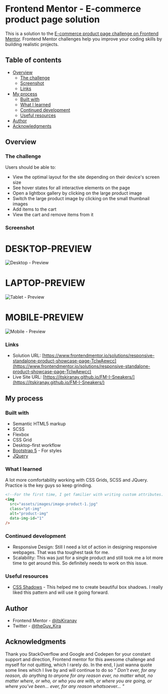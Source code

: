 # Frontend Mentor - E-commerce product page solution

This is a solution to the [E-commerce product page challenge on Frontend Mentor](https://www.frontendmentor.io/challenges/ecommerce-product-page-UPsZ9MJp6). Frontend Mentor challenges help you improve your coding skills by building realistic projects.

## Table of contents

- [Overview](#overview)
  - [The challenge](#the-challenge)
  - [Screenshot](#screenshot)
  - [Links](#links)
- [My process](#my-process)
  - [Built with](#built-with)
  - [What I learned](#what-i-learned)
  - [Continued development](#continued-development)
  - [Useful resources](#useful-resources)
- [Author](#author)
- [Acknowledgments](#acknowledgments)

## Overview

### The challenge

Users should be able to:

- View the optimal layout for the site depending on their device's screen size
- See hover states for all interactive elements on the page
- Open a lightbox gallery by clicking on the large product image
- Switch the large product image by clicking on the small thumbnail images
- Add items to the cart
- View the cart and remove items from it

### Screenshot
# DESKTOP-PREVIEW

![Desktop - Preview](./assets/screenshots/desktop_preview.png)

# LAPTOP-PREVIEW

![Tablet - Preview](./assets/screenshots/tablet_preview.png)

# MOBILE-PREVIEW

![Mobile - Preview](./assets/screenshots/mobile_preview.png)

### Links

- Solution URL: [https://www.frontendmentor.io/solutions/responsive-standalone-product-showcase-page-TclwAewcc](https://www.frontendmentor.io/solutions/responsive-standalone-product-showcase-page-TclwAewcc)
- Live Site URL: [https://itskiranay.github.io/FM-I-Sneakers/](https://itskiranay.github.io/FM-I-Sneakers/)

## My process

### Built with

- Semantic HTML5 markup
- SCSS
- Flexbox
- CSS Grid
- Desktop-first workflow
- [Bootstrap 5](https://getbootstrap.com/) - For styles
- [JQuery](https://jquery.com/)

### What I learned

A lot more comfortability working with CSS Grids, SCSS and JQuery. Practice is the key guys so keep grinding.

```html
<!--For the first time, I get familier with writing custom attributes. That made interacting with DOM pretty straight forward with adding any unnecessary classes or ids. Pretty awesome. -->
<img
  src="assets/images/image-product-1.jpg"
  class="pt-img"
  alt="product-img"
  data-img-id="1"
/>
```

### Continued development

- Responsive Design: Still I need a lot of action in designing responsive webpages. That was tha toughest task for me.
- Scalability: This was just for a single product and still took me a lot more time to get around this. So definitely needs to work on this issue.

### Useful resources

- [CSS Shadows](https://getcssscan.com/css-box-shadow-examples) - This helped me to create beautiful box shadows. I really liked this pattern and will use it going forward.

## Author

- Frontend Mentor - [@itsKiranay](https://www.frontendmentor.io/profile/@itsKiranay)
- Twitter - [@theGuy_Kira](https://www.twitter.com/theGuy_Kira)

## Acknowledgments

Thank you StackOverflow and Google and Codepen for your constant support and direction, Frontend mentor for this awesome challenge and myself for not quitting, which I rarely do. In the end, I just wanna quote some lines which I live by and will continue to do so <i>" Don't ever, for any reason, do anything to anyone for any reason ever, no matter what, no matter where, or who, or who you are with, or where you are going, or where you've been... ever, for any reason whatsoever... "</i>
